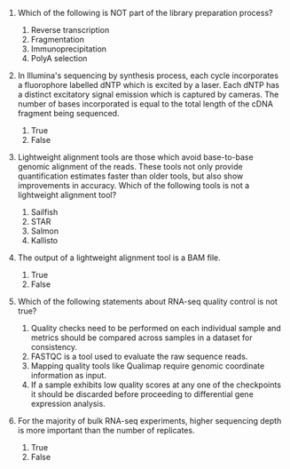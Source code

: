 1. Which of the following is NOT part of the library preparation process?

	1. Reverse transcription
	1. Fragmentation
	1. Immunoprecipitation
	1. PolyA selection

 
1. In Illumina's sequencing by synthesis process, each cycle incorporates a fluorophore labelled dNTP which is excited by a laser. Each dNTP has a distinct excitatory signal emission which is captured by cameras. The number of bases incorporated is equal to the total length of the cDNA fragment being sequenced.

   1. True
   2. False

1. Lightweight alignment tools are those which avoid base-to-base genomic alignment of the reads. These tools not only provide quantification estimates faster than older tools, but also show improvements in accuracy. Which of the following tools is not a lightweight alignment tool?

   1. Sailfish
   1. STAR
   1. Salmon
   1. Kallisto

1. The output of a lightweight alignment tool is a BAM file.

   1. True
   1. False

1. Which of the following statements about RNA-seq quality control is not true?

   1. Quality checks need to be performed on each individual sample and metrics should be compared across samples in a dataset for consistency.
   1. FASTQC is a tool used to evaluate the raw sequence reads.
   1. Mapping quality tools like Qualimap require genomic coordinate information as input.
   1. If a sample exhibits low quality scores at any one of the checkpoints it should be discarded before proceeding to differential gene expression analysis.
   
5. For the majority of bulk RNA-seq experiments, higher sequencing depth is more important than the number of replicates.

   1. True
   1. False

